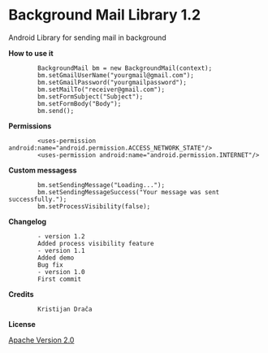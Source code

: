 Background Mail Library 1.2
=====================

Android Library for sending mail in background

**How to use it**

            BackgroundMail bm = new BackgroundMail(context);
            bm.setGmailUserName("yourgmail@gmail.com");
            bm.setGmailPassword("yourgmailpassword");
            bm.setMailTo("receiver@gmail.com");
            bm.setFormSubject("Subject");
            bm.setFormBody("Body");
            bm.send();
            
**Permissions**

            <uses-permission android:name="android.permission.ACCESS_NETWORK_STATE"/>
            <uses-permission android:name="android.permission.INTERNET"/>
            
**Custom messagess**

            bm.setSendingMessage("Loading...");
            bm.setSendingMessageSuccess("Your message was sent successfully.");
            bm.setProcessVisibility(false);
            
**Changelog**

            - version 1.2
            Added process visibility feature
            - version 1.1
            Added demo
            Bug fix
            - version 1.0
            First commit
            
**Credits**

            Kristijan Drača     
            
**License**

[Apache Version 2.0](http://www.apache.org/licenses/LICENSE-2.0.html)


